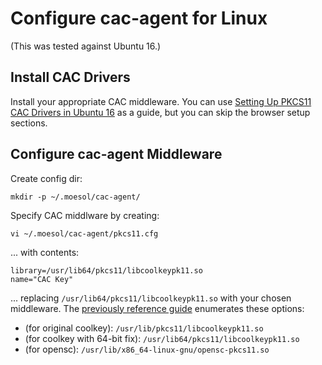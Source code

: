 Configure cac-agent for Linux
================


(This was tested against Ubuntu 16.)


Install CAC Drivers
----------------

Install your appropriate CAC middleware. You can use [Setting Up PKCS11 CAC Drivers in Ubuntu 16](Setting-Up-PKCS11-CAC-Drivers-in-Ubuntu-16.md) as a guide, but you can skip the browser setup sections.


Configure cac-agent Middleware
----------------

Create config dir:

	mkdir -p ~/.moesol/cac-agent/

Specify CAC middlware by creating:

	vi ~/.moesol/cac-agent/pkcs11.cfg

... with contents:

	library=/usr/lib64/pkcs11/libcoolkeypk11.so
	name="CAC Key"

... replacing ```/usr/lib64/pkcs11/libcoolkeypk11.so``` with your chosen middleware.
The [previously reference guide](Setting-Up-CAC-Smart-Card-in-Ubuntu-16.md) enumerates these options:

* (for original coolkey): ```/usr/lib/pkcs11/libcoolkeypk11.so```
* (for coolkey with 64-bit fix): ```/usr/lib64/pkcs11/libcoolkeypk11.so```
* (for opensc): ```/usr/lib/x86_64-linux-gnu/opensc-pkcs11.so```
